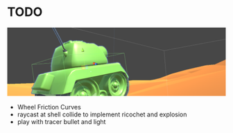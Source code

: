 # TODO

![](https://github.com/haagor/TankSandBox/blob/master/img/tankBanner1.PNG)

- Wheel Friction Curves
- raycast at shell collide to implement ricochet and explosion
- play with tracer bullet and light